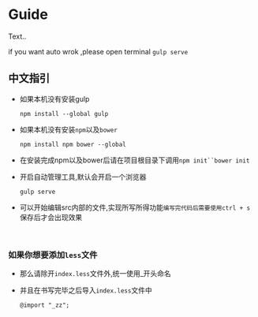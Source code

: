 # Guide
Text..

if you want auto wrok ,please open terminal `gulp serve `



## 中文指引

- 如果本机没有安装gulp

  ```
  npm install --global gulp
  ```
  
- 如果本机没有安装`npm`以及`bower`

	```
	npm install npm bower --global 
	```

- 在安装完成npm以及bower后请在项目根目录下调用`npm init``bower init`

- 开启自动管理工具,默认会开启一个浏览器

  ```
  gulp serve
  ```

- 可以开始编辑src内部的文件,实现所写所得功能`编写完代码后需要使用ctrl + s`保存后才会出现效果

  ​

### 如果你想要添加`less`文件
- 那么请除开`index.less`文件外,统一使用_开头命名
- 并且在书写完毕之后导入`index.less`文件中
	
	```less
	@import "_zz";
	```

